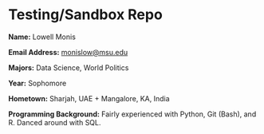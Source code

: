 # Testing/Sandbox Repo

**Name:** Lowell Monis

**Email Address:** monislow@msu.edu

**Majors:** Data Science, World Politics

**Year:** Sophomore

**Hometown:** Sharjah, UAE + Mangalore, KA, India

**Programming Background:** Fairly experienced with Python, Git (Bash), and R. Danced around with SQL.
